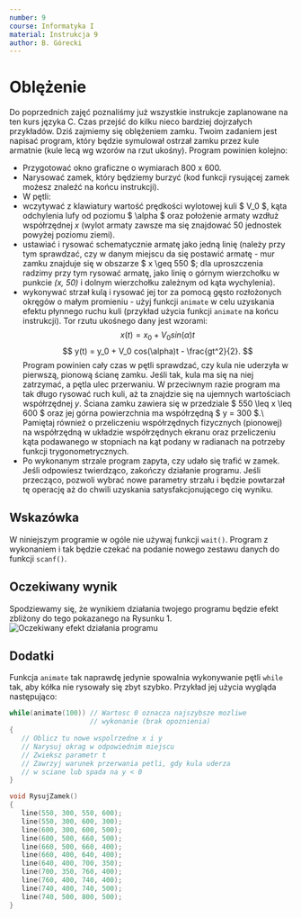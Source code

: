 ```yaml
---
number: 9
course: Informatyka I
material: Instrukcja 9
author: B. Górecki
---
```




# Oblężenie
Do poprzednich zajęć poznaliśmy już wszystkie instrukcje zaplanowane na ten kurs języka C. Czas przejść do kilku nieco bardziej dojrzałych przykładów. Dziś zajmiemy się oblężeniem zamku. Twoim zadaniem jest napisać program, który będzie symulował ostrzał zamku przez kule armatnie (kule lecą wg wzorów na rzut ukośny). Program powinien kolejno:
- Przygotować okno graficzne o wymiarach 800 x 600.
- Narysować zamek, który będziemy burzyć (kod funkcji rysującej zamek możesz znaleźć na końcu instrukcji).
- W pętli:
- wczytywać z klawiatury wartość prędkości wylotowej kuli $ V_0 $, kąta odchylenia lufy od poziomu $ \alpha $ oraz położenie armaty wzdłuż współrzędnej *x* (wylot armaty zawsze ma się znajdować 50 jednostek powyżej poziomu ziemi).
- ustawiać i rysować schematycznie armatę jako jedną linię (należy przy tym sprawdzać, czy w danym miejscu da się postawić armatę - mur zamku znajduje się w obszarze $ x \geq 550 $; dla uproszczenia radzimy przy tym rysować armatę, jako linię o górnym wierzchołku w punkcie *(x, 50)* i dolnym wierzchołku zależnym od kąta wychylenia).
- wykonywać strzał kulą i rysować jej tor za pomocą gęsto rozłożonych okręgów o małym promieniu - użyj funkcji `animate` w celu uzyskania efektu płynnego ruchu kuli (przykład użycia funkcji `animate` na końcu instrukcji). Tor rzutu ukośnego dany jest wzorami:
$$
x(t) = x_0 + V_0 sin(\alpha)t
$$
$$
y(t) = y_0 + V_0 cos(\alpha)t - \frac{gt^2}{2}.
$$
Program powinien cały czas w pętli sprawdzać, czy kula nie uderzyła w pierwszą, pionową ścianę zamku. Jeśli tak, kula ma się na niej zatrzymać, a pętla ulec przerwaniu. W przeciwnym razie program ma tak długo rysować ruch kuli, aż ta znajdzie się na ujemnych wartościach współrzędnej *y*. Ściana zamku zawiera się w przedziale $ 550 \leq x \leq 600 $ oraz jej górna powierzchnia ma współrzędną $ y = 300 $.\\
Pamiętaj również o przeliczeniu współrzędnych fizycznych (pionowej) na współrzędną w układzie współrzędnych ekranu oraz przeliczeniu kąta podawanego w stopniach na kąt podany w radianach na potrzeby funkcji trygonometrycznych.
- Po wykonanym strzale program zapyta, czy udało się trafić w zamek. Jeśli odpowiesz twierdząco, zakończy działanie programu. Jeśli przecząco, pozwoli wybrać nowe parametry strzału i będzie powtarzał tę operację aż do chwili uzyskania satysfakcjonującego cię wyniku.

## Wskazówka
W niniejszym programie w ogóle nie używaj funkcji `wait()`. Program z wykonaniem i tak będzie czekać na podanie nowego zestawu danych do funkcji `scanf()`.

## Oczekiwany wynik
Spodziewamy się, że wynikiem działania twojego programu będzie efekt zbliżony do tego pokazanego na Rysunku 1.
![Oczekiwany efekt działania programu](figures/info1_lab09/zamek2.jpg)

## Dodatki
Funkcja `animate` tak naprawdę jedynie spowalnia wykonywanie pętli `while` tak, aby kółka nie rysowały się zbyt szybko. Przykład jej użycia wygląda następująco:
```c++
while(animate(100)) // Wartosc 0 oznacza najszybsze mozliwe
                    // wykonanie (brak opoznienia)
{
   // Oblicz tu nowe wspolrzedne x i y
   // Narysuj okrag w odpowiednim miejscu
   // Zwieksz parametr t
   // Zawrzyj warunek przerwania petli, gdy kula uderza
   // w sciane lub spada na y < 0
}

void RysujZamek()
{
   line(550, 300, 550, 600);
   line(550, 300, 600, 300);
   line(600, 300, 600, 500);
   line(600, 500, 660, 500);
   line(660, 500, 660, 400);
   line(660, 400, 640, 400);
   line(640, 400, 700, 350);
   line(700, 350, 760, 400);
   line(760, 400, 740, 400);
   line(740, 400, 740, 500);
   line(740, 500, 800, 500);
}
```

